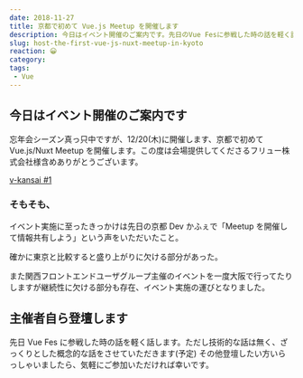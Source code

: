 ```yaml
---
date: 2018-11-27
title: 京都で初めて Vue.js Meetup を開催します
description: 今日はイベント開催のご案内です。先日のVue Fesに参戦した時の話を軽く話します。
slug: host-the-first-vue-js-nuxt-meetup-in-kyoto
reaction: 😀
category: 
tags: 
 - Vue
---
```


## 今日はイベント開催のご案内です

忘年会シーズン真っ只中ですが、12/20(木)に開催します、京都で初めて Vue.js/Nuxt Meetup を開催します。この度は会場提供してくださるフリュー株式会社様含めありがとうございます。

<a class="link-preview" href="https://vuekansai.connpass.com/event/110542">v-kansai #1</a>

### そもそも、

イベント実施に至ったきっかけは先日の京都 Dev かふぇで「Meetup を開催して情報共有しよう」という声をいただいたこと。

確かに東京と比較すると盛り上がりに欠ける部分があった。

また関西フロントエンドユーザグループ主催のイベントを一度大阪で行ってたりしますが継続性に欠ける部分も存在、イベント実施の運びとなりました。

## 主催者自ら登壇します

先日 Vue Fes に参戦した時の話を軽く話します。ただし技術的な話は無く、ざっくりとした概念的な話をさせていただきます(予定) その他登壇したい方いらっしゃいましたら、気軽にご参加いただければ幸いです。
